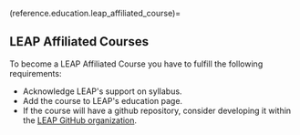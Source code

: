 (reference.education.leap_affiliated_course)=

## LEAP Affiliated Courses

To become a LEAP Affiliated Course you have to fulfill the following requirements:

- Acknowledge LEAP's support on syllabus.
- Add the course to LEAP's education page.
- If the course will have a github repository, consider developing it within the [LEAP GitHub organization](https://github.com/leap-stc).
